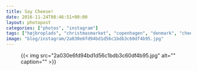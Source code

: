 ```yaml
---
title: Say Cheese!
date: 2016-11-24T08:46:51+00:00
layout: photopost
categories: ["photos", "instagram"]
tags: ["højbroplads", "christmasmarket", "copenhagen", "denmark", "cheese"]
image: "blog/instagram/2a030e6fd94bd1d56c1bdb3c60df4b95.jpg"
---
```


<figure class="photo photo--square">
  {{< img src="2a030e6fd94bd1d56c1bdb3c60df4b95.jpg" alt="" caption="" >}}

</figure>



